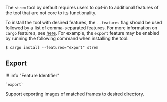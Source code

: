 The `strem` tool by default requires users to opt-in to additional features of the tool that are not core to its functionality.

To install the tool with desired features, the `--features` flag should be used followed by a list of comma-separated features. For more information on `cargo` features, see [here](https://doc.rust-lang.org/cargo/commands/cargo-install.html#feature-selection). For example, the `export` feature may be enabled by running the following command when installing the tool:

```console
$ cargo install --features="export" strem
```

## Export

!!! info "Feature Identifier"

    `export`

Support exporting images of matched frames to desired directory.
